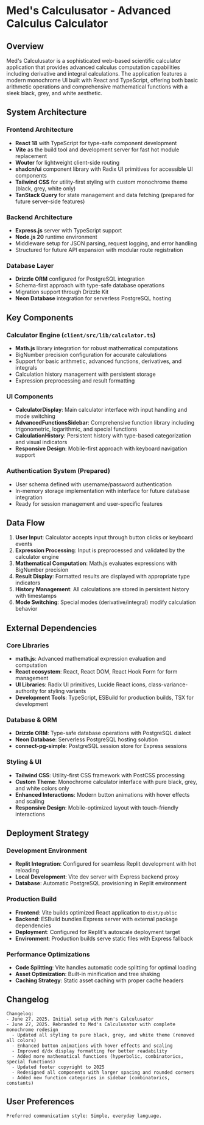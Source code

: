 # Med's Calculusator - Advanced Calculus Calculator

## Overview

Med's Calculusator is a sophisticated web-based scientific calculator application that provides advanced calculus computation capabilities including derivative and integral calculations. The application features a modern monochrome UI built with React and TypeScript, offering both basic arithmetic operations and comprehensive mathematical functions with a sleek black, grey, and white aesthetic.

## System Architecture

### Frontend Architecture
- **React 18** with TypeScript for type-safe component development
- **Vite** as the build tool and development server for fast hot module replacement
- **Wouter** for lightweight client-side routing
- **shadcn/ui** component library with Radix UI primitives for accessible UI components
- **Tailwind CSS** for utility-first styling with custom monochrome theme (black, grey, white only)
- **TanStack Query** for state management and data fetching (prepared for future server-side features)

### Backend Architecture
- **Express.js** server with TypeScript support
- **Node.js 20** runtime environment
- Middleware setup for JSON parsing, request logging, and error handling
- Structured for future API expansion with modular route registration

### Database Layer
- **Drizzle ORM** configured for PostgreSQL integration
- Schema-first approach with type-safe database operations
- Migration support through Drizzle Kit
- **Neon Database** integration for serverless PostgreSQL hosting

## Key Components

### Calculator Engine (`client/src/lib/calculator.ts`)
- **Math.js** library integration for robust mathematical computations
- BigNumber precision configuration for accurate calculations
- Support for basic arithmetic, advanced functions, derivatives, and integrals
- Calculation history management with persistent storage
- Expression preprocessing and result formatting

### UI Components
- **CalculatorDisplay**: Main calculator interface with input handling and mode switching
- **AdvancedFunctionsSidebar**: Comprehensive function library including trigonometric, logarithmic, and special functions
- **CalculationHistory**: Persistent history with type-based categorization and visual indicators
- **Responsive Design**: Mobile-first approach with keyboard navigation support

### Authentication System (Prepared)
- User schema defined with username/password authentication
- In-memory storage implementation with interface for future database integration
- Ready for session management and user-specific features

## Data Flow

1. **User Input**: Calculator accepts input through button clicks or keyboard events
2. **Expression Processing**: Input is preprocessed and validated by the calculator engine
3. **Mathematical Computation**: Math.js evaluates expressions with BigNumber precision
4. **Result Display**: Formatted results are displayed with appropriate type indicators
5. **History Management**: All calculations are stored in persistent history with timestamps
6. **Mode Switching**: Special modes (derivative/integral) modify calculation behavior

## External Dependencies

### Core Libraries
- **math.js**: Advanced mathematical expression evaluation and computation
- **React ecosystem**: React, React DOM, React Hook Form for form management
- **UI Libraries**: Radix UI primitives, Lucide React icons, class-variance-authority for styling variants
- **Development Tools**: TypeScript, ESBuild for production builds, TSX for development

### Database & ORM
- **Drizzle ORM**: Type-safe database operations with PostgreSQL dialect
- **Neon Database**: Serverless PostgreSQL hosting solution
- **connect-pg-simple**: PostgreSQL session store for Express sessions

### Styling & UI
- **Tailwind CSS**: Utility-first CSS framework with PostCSS processing
- **Custom Theme**: Monochrome calculator interface with pure black, grey, and white colors only
- **Enhanced Interactions**: Modern button animations with hover effects and scaling
- **Responsive Design**: Mobile-optimized layout with touch-friendly interactions

## Deployment Strategy

### Development Environment
- **Replit Integration**: Configured for seamless Replit development with hot reloading
- **Local Development**: Vite dev server with Express backend proxy
- **Database**: Automatic PostgreSQL provisioning in Replit environment

### Production Build
- **Frontend**: Vite builds optimized React application to `dist/public`
- **Backend**: ESBuild bundles Express server with external package dependencies
- **Deployment**: Configured for Replit's autoscale deployment target
- **Environment**: Production builds serve static files with Express fallback

### Performance Optimizations
- **Code Splitting**: Vite handles automatic code splitting for optimal loading
- **Asset Optimization**: Built-in minification and tree shaking
- **Caching Strategy**: Static asset caching with proper cache headers

## Changelog

```
Changelog:
- June 27, 2025. Initial setup with Men's Calculusator
- June 27, 2025. Rebranded to Med's Calculusator with complete monochrome redesign
  - Updated all styling to pure black, grey, and white theme (removed all colors)
  - Enhanced button animations with hover effects and scaling
  - Improved d/dx display formatting for better readability
  - Added more mathematical functions (hyperbolic, combinatorics, special functions)
  - Updated footer copyright to 2025
  - Redesigned all components with larger spacing and rounded corners
  - Added new function categories in sidebar (combinatorics, constants)
```

## User Preferences

```
Preferred communication style: Simple, everyday language.
```